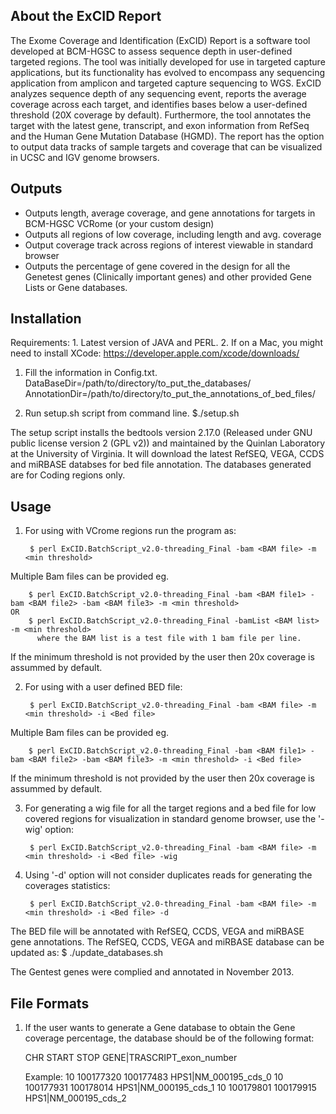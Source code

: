 ## About the ExCID Report ##

The Exome Coverage and Identification (ExCID) Report is a software tool developed at BCM-HGSC to assess sequence depth in user-defined targeted regions.  The tool was initially developed for use in targeted capture applications, but its functionality has evolved to encompass any sequencing application from amplicon and targeted capture sequencing to WGS.  ExCID analyzes sequence depth of any sequencing event, reports the average coverage across each target, and identifies bases below a user-defined threshold (20X coverage by default).  Furthermore, the tool annotates the target with the latest gene, transcript, and exon information from RefSeq and the Human Gene Mutation Database (HGMD).  The report has the option to output data tracks of sample targets and coverage that can be visualized in UCSC and IGV genome browsers.

## Outputs ##
* Outputs length, average coverage, and gene annotations for targets in BCM-HGSC VCRome (or your custom design)
* Outputs all regions of low coverage, including length and avg. coverage
* Output coverage track across regions of interest viewable in standard browser
* Outputs the percentage of gene covered in the design for all the Genetest genes (Clinically important genes) and other provided Gene Lists or Gene databases.

## Installation ##

Requirements: 
    1. Latest version of JAVA and PERL.
    2. If on a Mac, you might need to install XCode: https://developer.apple.com/xcode/downloads/

1) Fill the information in Config.txt.
        DataBaseDir=/path/to/directory/to_put_the_databases/
        AnnotationDir=/path/to/directory/to_put_the_annotations_of_bed_files/
        
2) Run setup.sh script from command line. 
        $./setup.sh
        
The setup script installs the bedtools version 2.17.0 (Released under GNU public license version 2 (GPL v2)) and maintained by the Quinlan Laboratory at the University of Virginia.
It will download the latest RefSEQ, VEGA, CCDS and miRBASE databses for bed file annotation. The databases generated are for Coding regions only.
        
## Usage ##

1) For using with VCrome regions run the program as:

        $ perl ExCID.BatchScript_v2.0-threading_Final -bam <BAM file> -m <min threshold>
        
Multiple Bam files can be provided eg.
    
        $ perl ExCID.BatchScript_v2.0-threading_Final -bam <BAM file1> -bam <BAM file2> -bam <BAM file3> -m <min threshold>
    OR
        $ perl ExCID.BatchScript_v2.0-threading_Final -bamList <BAM list> -m <min threshold>
          where the BAM list is a test file with 1 bam file per line.
        
If the minimum threshold is not provided by the user then 20x coverage is assummed by default.
    
    
2) For using with a user defined BED file:

        $ perl ExCID.BatchScript_v2.0-threading_Final -bam <BAM file> -m <min threshold> -i <Bed file>
        
Multiple Bam files can be provided eg.
    
        $ perl ExCID.BatchScript_v2.0-threading_Final -bam <BAM file1> -bam <BAM file2> -bam <BAM file3> -m <min threshold> -i <Bed file>
        
If the minimum threshold is not provided by the user then 20x coverage is assummed by default.


3) For generating a wig file for all the target regions and a bed file for low covered regions for visualization in standard genome browser, use the '-wig' option:

        $ perl ExCID.BatchScript_v2.0-threading_Final -bam <BAM file> -m <min threshold> -i <Bed file> -wig
        

4) Using '-d' option will not consider duplicates reads for generating the coverages statistics:

        $ perl ExCID.BatchScript_v2.0-threading_Final -bam <BAM file> -m <min threshold> -i <Bed file> -d
        

The BED file will be annotated with RefSEQ, CCDS, VEGA and miRBASE gene annotations. The RefSEQ, CCDS, VEGA and miRBASE database can be updated as:
        $ ./update_databases.sh    


The Gentest genes were complied and annotated in November 2013.

## File Formats ##

1) If the user wants to generate a Gene database to obtain the Gene coverage percentage, the database should be of the following format:
    
    CHR START   STOP    GENE|TRASCRIPT_exon_number
    
    Example:
    10	100177320	100177483	HPS1|NM_000195_cds_0
    10	100177931	100178014	HPS1|NM_000195_cds_1
    10	100179801	100179915	HPS1|NM_000195_cds_2

